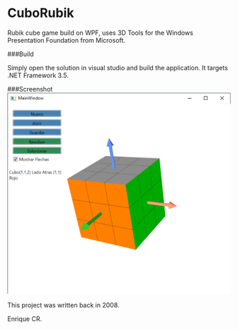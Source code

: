 CuboRubik
=======

Rubik cube game build on WPF, uses 3D Tools for the Windows Presentation Foundation from Microsoft.

###Build

Simply open the solution in visual studio and build the application. It targets .NET Framework 3.5.

###Screenshot
![Screenshot](https://raw.githubusercontent.com/niofis/CuboRubik/master/screenshot.png)


This project was written back in 2008.

Enrique CR.


